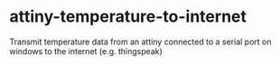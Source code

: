 attiny-temperature-to-internet
==============================

Transmit temperature data from an attiny connected to a serial port on windows to the internet (e.g. thingspeak)
